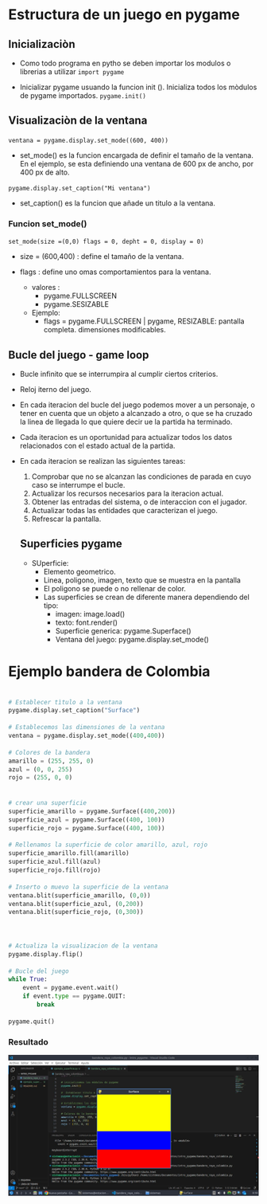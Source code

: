 # Estructura de un juego en pygame

## Inicializaciòn

- Como todo programa en pytho se deben importar los modulos o librerias a utilizar
`import pygame`

- Inicializar pygame usuando la funcion init (). Inicializa todos los mòdulos de pygame importados.
`pygame.init()`

## Visualizaciòn de la ventana

`ventana = pygame.display.set_mode((600, 400))`

- set_mode() es la funcion encargada de definir el tamaño de la ventana. En el ejemplo, se esta definiendo una ventana de 600 px de ancho, por 400 px de alto.

`pygame.display.set_caption("Mi ventana")`

- set_caption() es la funcion que añade un titulo a la ventana.

### Funcion set_mode()
`set_mode(size =(0,0) flags = 0, depht = 0, display = 0)`
- size = (600,400) : define el tamaño de la ventana.

- flags : define uno omas comportamientos para la ventana.
    - valores :
        - pygame.FULLSCREEN
        - pygame.SESIZABLE
    - Ejemplo:
        - flags = pygame.FULLSCREEN | pygame,
        RESIZABLE: pantalla completa.
        dimensiones modificables.

## Bucle del juego - game loop
- Bucle infinito que se interrumpira al cumplir ciertos criterios.
- Reloj iterno del juego.
- En cada iteracion del bucle del juego podemos mover a un personaje, o tener en cuenta que un objeto a alcanzado a otro, o que se ha cruzado la linea de llegada lo que quiere decir ue la partida ha terminado.
- Cada iteracion es un oportunidad para actualizar todos los datos relacionados con el estado actual de la partida.
- En cada iteracion se realizan las siguientes tareas:
    1. Comprobar que no se alcanzan las condiciones de parada en cuyo caso se interrumpe el bucle.
    2. Actualizar los recursos necesarios para la iteracion actual.
    3. Obtener las entradas del sistema, o de interaccion con el jugador.
    4. Actualizar todas las entidades que caracterizan el juego.
    5. Refrescar la pantalla.

    ## Superficies pygame
    - SUperficie: 
       - Elemento geometrico.
       - Linea, poligono, imagen, texto que se muestra en la pantalla
       - El poligono se puede o no rellenar de color.
       - Las superficies se crean de diferente manera dependiendo del tipo: 
            - imagen: image.load()
            - texto: font.render()
            - Superficie generica: pygame.Superface()
            - Ventana del juego: pygame.display.set_mode()

# Ejemplo bandera de Colombia

```Python

# Establecer tìtulo a la ventana
pygame.display.set_caption("Surface")

# Establecemos las dimensiones de la ventana
ventana = pygame.display.set_mode((400,400))

# Colores de la bandera
amarillo = (255, 255, 0)
azul = (0, 0, 255)
rojo = (255, 0, 0)


# crear una superficie
superficie_amarillo = pygame.Surface((400,200))
superficie_azul = pygame.Surface((400, 100))
superficie_rojo = pygame.Surface((400, 100))

# Rellenamos la superficie de color amarillo, azul, rojo
superficie_amarillo.fill(amarillo)
superficie_azul.fill(azul)
superficie_rojo.fill(rojo)

# Inserto o muevo la superficie de la ventana 
ventana.blit(superficie_amarillo, (0,0))
ventana.blit(superficie_azul, (0,200))
ventana.blit(superficie_rojo, (0,300))



# Actualiza la visualizacion de la ventana 
pygame.display.flip()

# Bucle del juego
while True:
    event = pygame.event.wait()
    if event.type == pygame.QUIT:
        break

pygame.quit()

```
### Resultado

![screen](screen.jpg)